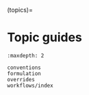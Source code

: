 (topics)=

# Topic guides

```{toctree}
:maxdepth: 2

conventions
formulation
overrides
workflows/index
```
